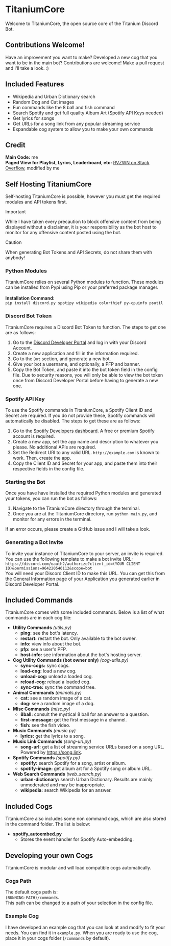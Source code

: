 # TitaniumCore
Welcome to TitaniumCore, the open source core of the Titanium Discord Bot.

## Contributions Welcome!
Have an improvement you want to make? Developed a new cog that you want to be in the main bot? Contributions are welcome! Make a pull request and I'll take a look. :)

## Included Features
- Wikipedia and Urban Dictionary search
- Random Dog and Cat images
- Fun commands like the 8 ball and fish command
- Search Spotify and get full quailty Album Art (Spotify API Keys needed)
- Get lyrics for songs
- Get URLs for a song link from any popular streaming service
- Expandable cog system to allow you to make your own commands

## Credit
**Main Code:** me\
**Paged View for Playlist, Lyrics, Leaderboard, etc:** [RVZWN on Stack Overflow](https://stackoverflow.com/a/77463524), modified by me

## Self Hosting TitaniumCore
Self-hosting TitaniumCore is possible, however you must get the required modules and API tokens first.

> [!IMPORTANT]
> While I have taken every precaution to block offensive content from being displayed without a disclaimer, it is your responsibility as the bot host to monitor for any offensive content posted using the bot.

> [!CAUTION]
> When generating Bot Tokens and API Secrets, do not share them with anybody!

### Python Modules
TitaniumCore relies on several Python modules to function. These modules can be installed from Pypi using Pip or your preferred package manager.\
\
**Installation Command:**\
`pip install discord.py spotipy wikipedia colorthief py-cpuinfo psutil`

### Discord Bot Token
TitaniumCore requires a Discord Bot Token to function. The steps to get one are as follows:
1. Go to the [Discord Developer Portal](https://discord.com/developers/applications) and log in with your Discord Account.
2. Create a new application and fill in the information required.
3. Go to the `Bot` section, and generate a new bot.
4. Give your bot a username, and optionally, a PFP and banner.
5. Copy the Bot Token, and paste it into the bot token field in the config file. Due to security reasons, you will only be able to view the bot token once from Discord Developer Portal before having to generate a new one.

### Spotify API Key
To use the Spotify commands in TitaniumCore, a Spotify Client ID and Secret are required. If you do not provide these, Spotify commands will automatically be disabled. The steps to get these are as follows:
1. Go to the [Spotify Developers dashboard](https://developer.spotify.com/dashboard). A free or premium Spotify account is required.
2. Create a new app, set the app name and description to whatever you please.  No additional APIs are required.
3. Set the Redirect URI to any valid URL. `http://example.com` is known to work. Then, create the app.
4. Copy the Client ID and Secret for your app, and paste them into their respective fields in the config file.

### Starting the Bot
Once you have have installed the required Python modules and generated your tokens, you can run the bot as follows:
1. Navigate to the TitaniumCore directory through the terminal.
2. Once you are at the TitaniumCore directory, run `python main.py`, and monitor for any errors in the terminal.

If an error occurs, please create a GitHub issue and I will take a look.

### Generating a Bot Invite
To invite your instance of TitaniumCore to your server, an invite is required. You can use the following template to make a bot invite URL:\
`https://discord.com/oauth2/authorize?client_id=(YOUR CLIENT ID)&permissions=964220546112&scope=bot`\
You will need your Discord Client ID to make this URL. You can get this from the General Information page of your Application you generated earlier in Discord Developer Portal.

## Included Commands
TitaniumCore comes with some included commands. Below is a list of what commands are in each cog file:
- **Utility Commands** *(utils.py)*
  - **ping:** see the bot's latency.
  - **restart:** restart the bot. Only available to the bot owner.
  - **info:** view info about the bot.
  - **pfp:** see a user's PFP.
  - **host-info:** see information about the bot's hosting server.
- **Cog Utility Commands (bot owner only)** *(cog-utils.py)*
  - **sync-cogs:** sync cogs.
  - **load-cog:** load a new cog.
  - **unload-cog:** unload a loaded cog.
  - **reload-cog:** reload a loaded cog.
  - **sync-tree:** sync the command tree.
- **Animal Commands** *(animals.py)*
  - **cat:** see a random image of a cat.
  - **dog:** see a random image of a dog.
- **Misc Commands** *(misc.py)*
  - **8ball:** consult the mystical 8 ball for an answer to a question.
  - **first-message:** get the first message in a channel.
  - **fish:** see the fish video.
- **Music Commands** *(music.py)*
  - **lyrics:** get the lyrics to a song.
- **Music Link Commands** *(song-url.py)*
  - **song-url:** get a list of streaming service URLs based on a song URL. Powered by https://song.link.
- **Spotify Commands** *(spotify.py)*
  - **spotify:** search Spotify for a song, artist or album.
  - **spotify-image:** get album art for a Spotify song or album URL.
- **Web Search Commands** *(web_search.py)*
  - **urban-dictionary:** search Urban Dictionary. Results are mainly unmoderated and may be inappropriate.
  - **wikipedia:** search Wikipedia for an answer.

## Included Cogs
TitaniumCore also includes some non command cogs, which are also stored in the command folder. The list is below:
- **spotify_autoembed.py**
  - Stores the event handler for Spotify Auto-embedding.

## Developing your own Cogs
TitaniumCore is modular and will load compatible cogs automatically.

### Cogs Path
The default cogs path is:\
`(RUNNING-PATH)/commands`.\
This path can be changed to a path of your selection in the config file.

### Example Cog
I have developed an example cog that you can look at and modify to fit your needs. You can find it in `example.py`. When you are ready to use the cog, place it in your cogs folder (`/commands` by default).
